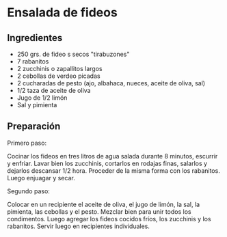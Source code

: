# Ensalada de fideos

## Ingredientes

* 250 grs. de fideo s secos "tirabuzones"
* 7 rabanitos
* 2 zucchinis o zapallitos largos
* 2 cebollas de verdeo picadas
* 2 cucharadas de pesto (ajo, albahaca, nueces, aceite de oliva, sal)
* 1/2 taza de aceite de oliva
* Jugo de 1/2 limón
* Sal y pimienta

## Preparación

Primero paso:

Cocinar los fideos en tres litros de agua salada durante 8 minutos, escurrir y enfriar.
Lavar bien los zucchinis, cortarlos en rodajas finas, salarlos y dejarlos descansar 1/2 hora. Proceder de la misma forma con los rabanitos. Luego enjuagar y secar.

Segundo paso:

Colocar en un recipiente el aceite de oliva, el jugo de limón, la sal, la pimienta, las cebollas y el pesto. Mezclar bien para unir todos los condimentos. Luego agregar los fideos cocidos fríos, los zucchinis y los rabanitos. Servir luego en recipientes individuales.
